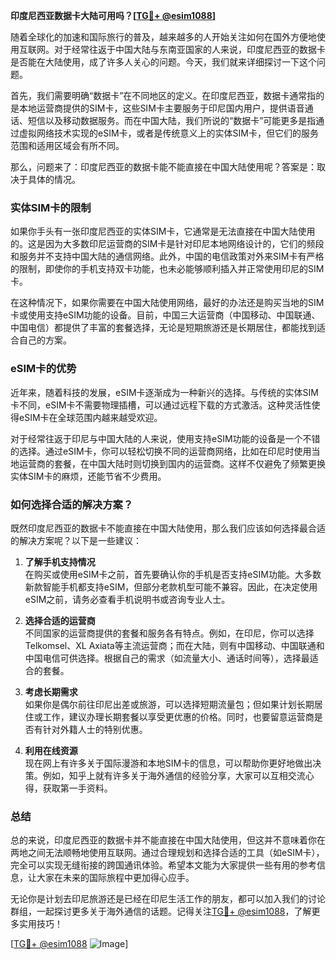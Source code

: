 **印度尼西亚数据卡大陆可用吗？[[TG💪+ @esim1088](https://t.me/s/esim1088)]**

随着全球化的加速和国际旅行的普及，越来越多的人开始关注如何在国外方便地使用互联网。对于经常往返于中国大陆与东南亚国家的人来说，印度尼西亚的数据卡是否能在大陆使用，成了许多人关心的问题。今天，我们就来详细探讨一下这个问题。

首先，我们需要明确“数据卡”在不同地区的定义。在印度尼西亚，数据卡通常指的是本地运营商提供的SIM卡，这些SIM卡主要服务于印尼国内用户，提供语音通话、短信以及移动数据服务。而在中国大陆，我们所说的“数据卡”可能更多是指通过虚拟网络技术实现的eSIM卡，或者是传统意义上的实体SIM卡，但它们的服务范围和适用区域会有所不同。

那么，问题来了：印度尼西亚的数据卡能不能直接在中国大陆使用呢？答案是：取决于具体的情况。

### 实体SIM卡的限制

如果你手头有一张印度尼西亚的实体SIM卡，它通常是无法直接在中国大陆使用的。这是因为大多数印尼运营商的SIM卡是针对印尼本地网络设计的，它们的频段和服务并不支持中国大陆的通信网络。此外，中国的电信政策对外来SIM卡有严格的限制，即使你的手机支持双卡功能，也未必能够顺利插入并正常使用印尼的SIM卡。

在这种情况下，如果你需要在中国大陆使用网络，最好的办法还是购买当地的SIM卡或使用支持eSIM功能的设备。目前，中国三大运营商（中国移动、中国联通、中国电信）都提供了丰富的套餐选择，无论是短期旅游还是长期居住，都能找到适合自己的方案。

### eSIM卡的优势

近年来，随着科技的发展，eSIM卡逐渐成为一种新兴的选择。与传统的实体SIM卡不同，eSIM卡不需要物理插槽，可以通过远程下载的方式激活。这种灵活性使得eSIM卡在全球范围内越来越受欢迎。

对于经常往返于印尼与中国大陆的人来说，使用支持eSIM功能的设备是一个不错的选择。通过eSIM卡，你可以轻松切换不同的运营商网络，比如在印尼时使用当地运营商的套餐，在中国大陆时则切换到国内的运营商。这样不仅避免了频繁更换实体SIM卡的麻烦，还能节省不少费用。

### 如何选择合适的解决方案？

既然印度尼西亚的数据卡不能直接在中国大陆使用，那么我们应该如何选择最合适的解决方案呢？以下是一些建议：

1. **了解手机支持情况**  
   在购买或使用eSIM卡之前，首先要确认你的手机是否支持eSIM功能。大多数新款智能手机都支持eSIM，但部分老款机型可能不兼容。因此，在决定使用eSIM之前，请务必查看手机说明书或咨询专业人士。

2. **选择合适的运营商**  
   不同国家的运营商提供的套餐和服务各有特点。例如，在印尼，你可以选择Telkomsel、XL Axiata等主流运营商；而在大陆，则有中国移动、中国联通和中国电信可供选择。根据自己的需求（如流量大小、通话时间等），选择最适合的套餐。

3. **考虑长期需求**  
   如果你是偶尔前往印尼出差或旅游，可以选择短期流量包；但如果计划长期居住或工作，建议办理长期套餐以享受更优惠的价格。同时，也要留意运营商是否有针对外籍人士的特别优惠。

4. **利用在线资源**  
   现在网上有许多关于国际漫游和本地SIM卡的信息，可以帮助你更好地做出决策。例如，知乎上就有许多关于海外通信的经验分享，大家可以互相交流心得，获取第一手资料。

### 总结

总的来说，印度尼西亚的数据卡并不能直接在中国大陆使用，但这并不意味着你在两地之间无法顺畅地使用互联网。通过合理规划和选择合适的工具（如eSIM卡），完全可以实现无缝衔接的跨国通讯体验。希望本文能为大家提供一些有用的参考信息，让大家在未来的国际旅程中更加得心应手。

无论你是计划去印尼旅游还是已经在印尼生活工作的朋友，都可以加入我们的讨论群组，一起探讨更多关于海外通信的话题。记得关注[TG💪+ @esim1088](https://t.me/s/esim1088)，了解更多实用技巧！

[[TG💪+ @esim1088](https://t.me/s/esim1088) ![Image](https://i.postimg.cc/4NQfJmqS/Snipaste-2025-05-13-00-14-12.png)]